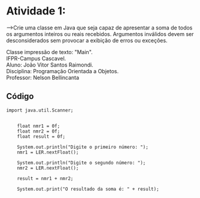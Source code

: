 # Atividade 1:

-->Crie uma classe em Java que seja capaz de apresentar a soma de todos os argumentos inteiros ou reais recebidos. Argumentos inválidos devem ser desconsiderados sem provocar a exibição de erros ou exceções.

Classe impressão de texto: "Main".     
IFPR-Campus Cascavel.     
Aluno: João Vitor Santos Raimondi.     
Disciplina: Programação Orientada a Objetos.     
Professor: Nelson Bellincanta     


## Código
```
import java.util.Scanner;
    
    
    float nmr1 = 0f;
    float nmr2 = 0f;
    float result = 0f;

    System.out.println("Digite o primeiro número: ");
    nmr1 = LER.nextFloat();
    
    System.out.println("Digite o segundo número: ");
    nmr2 = LER.nextFloat();
    
    result = nmr1 + nmr2;

    System.out.print("O resultado da soma é: " + result);
```

